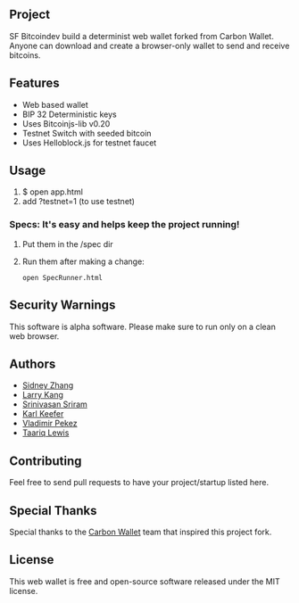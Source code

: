 ## Project
SF Bitcoindev build a determinist web wallet forked from Carbon Wallet. Anyone can download and create a browser-only wallet to send and receive bitcoins. 


## Features
- Web based wallet
- BIP 32 Deterministic keys
- Uses Bitcoinjs-lib v0.20
- Testnet Switch with seeded bitcoin
- Uses Helloblock.js for testnet faucet


## Usage
1. $ open app.html
2. add ?testnet=1 (to use testnet)


### Specs: It's easy and helps keep the project running!
1. Put them in the /spec dir
2. Run them after making a change:

    `open SpecRunner.html`


## Security Warnings
This software is alpha software. Please make sure to run only on a clean web browser.


## Authors
* [Sidney Zhang](https://github.com/sidazhang)
* [Larry Kang](https://github.com/lkang)
* [Srinivasan Sriram](https://github.com/ssr1ram)
* [Karl Keefer](https://github.com/karlkeefer)
* [Vladimir Pekez](https://github.com/vladimirpekez/)
* [Taariq Lewis](https://github.com/taariq)


## Contributing
Feel free to send pull requests to have your project/startup listed here.

## Special Thanks
Special thanks to the [Carbon Wallet](http://carbonwallet.com/) team that inspired this project fork.

## License
This web wallet is free and open-source software released under the MIT license.
